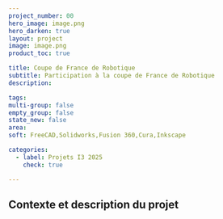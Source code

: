 ```yaml
---
project_number: 00
hero_image: image.png
hero_darken: true
layout: project
image: image.png
product_toc: true

title: Coupe de France de Robotique
subtitle: Participation à la coupe de France de Robotique
description: 

tags: 
multi-group: false
empty_group: false
state_new: false
area: 
soft: FreeCAD,Solidworks,Fusion 360,Cura,Inkscape

categories:
  - label: Projets I3 2025
    check: true

---
```


## Contexte et description du projet
